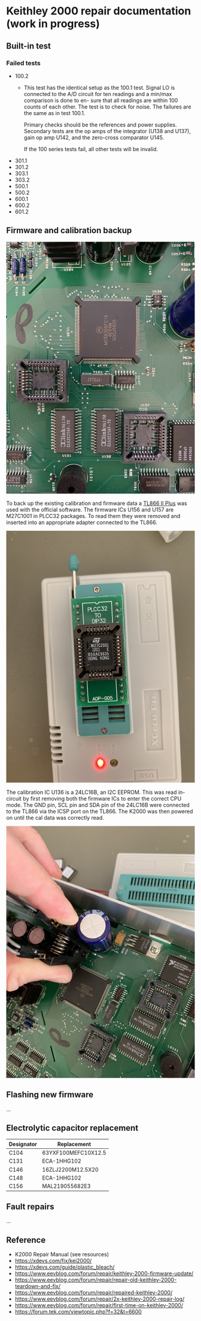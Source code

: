 # Keithley 2000 repair documentation (work in progress)

## Built-in test

### Failed tests

- 100.2
  - This test has the identical setup as the 100.1 test. Signal LO is connected
    to the A/D circuit for ten readings and a min/max comparison is done to en-
    sure that all readings are within 100 counts of each other. The test is to check
    for noise. The failures are the same as in test 100.1.

    Primary checks should be the references and power supplies. Secondary
    tests are the op amps of the integrator (U138 and U137), gain op amp U142,
    and the zero-cross comparator U145.

     If the 100 series tests fail, all other tests will be invalid.
- 301.1
- 301.2
- 303.1
- 303.2
- 500.1
- 500.2
- 600.1
- 600.2
- 601.2

## Firmware and calibration backup

![firmware and cal ic](/images/cpu.jpg?raw=true)

To back up the existing calibration and firmware data a [TL866 II Plus](http://www.xgecu.com/en/) was used with the official software. The firmware ICs U156 and U157 are M27C1001 in PLCC32 packages. To read them they were removed and inserted into an appropriate adapter connected to the TL866.

![firmware chip read](/images/tl866.jpg?raw=true)

The calibration IC U136 is a 24LC16B, an I2C EEPROM. This was read in-circuit by first removing both the firmware ICs to enter the correct CPU mode. The GND pin, SCL pin and SDA pin of the 24LC16B were connected to the TL866 via the ICSP port on the TL866. The K2000 was then powered on until the cal data was correctly read.

![cal ic read](/images/read_cal.jpg?raw=true)

## Flashing new firmware

...

## Electrolytic capacitor replacement

| Designator | Replacement |
| ---        | ----------- |
| C104 | 63YXF100MEFC10X12.5 |
| C131 | ECA-1HHG102 |
| C146 | 16ZLJ2200M12.5X20|
| C148 | ECA-1HHG102 |
| C156 | MAL219055682E3 |

## Fault repairs

...

## Reference

- K2000 Repair Manual (see resources)
- <https://xdevs.com/fix/kei2000/>
- <https://xdevs.com/guide/plastic_bleach/>
- <https://www.eevblog.com/forum/repair/keithley-2000-firmware-update/>
- <https://www.eevblog.com/forum/repair/repair-old-keithley-2000-teardown-and-fix/>
- <https://www.eevblog.com/forum/repair/repaired-keithley-2000/>
- <https://www.eevblog.com/forum/repair/2x-keithley-2000-repair-log/>
- <https://www.eevblog.com/forum/repair/first-time-on-keithley-2000/>
- <https://forum.tek.com/viewtopic.php?f=32&t=6600>
